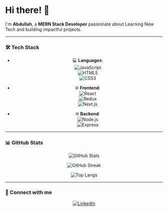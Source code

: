 # Hi there! 👋

I'm **Abdullah**, a **MERN Stack Developer** passionate about Learning New Tech and building impactful projects.

---

### 🛠 Tech Stack

<div align="center">
  
  - 💻 **Languages**:  
  ![JavaScript](https://img.shields.io/badge/JavaScript-F7DF1E.svg?style=flat&logo=javascript&logoColor=black)  
  ![HTML5](https://img.shields.io/badge/HTML5-E34F26.svg?style=flat&logo=html5&logoColor=white)  
  ![CSS3](https://img.shields.io/badge/CSS3-1572B6.svg?style=flat&logo=css3&logoColor=white)

  - 🌐 **Frontend**:  
  ![React](https://img.shields.io/badge/React-61DAFB.svg?style=flat&logo=react&logoColor=black)  
  ![Redux](https://img.shields.io/badge/Redux-764ABC.svg?style=flat&logo=redux&logoColor=white)  
  ![Next.js](https://img.shields.io/badge/Next.js-000000.svg?style=flat&logo=nextdotjs&logoColor=white)

  - 🌐 **Backend**:  
  ![Node.js](https://img.shields.io/badge/Node.js-339933.svg?style=flat&logo=nodedotjs&logoColor=white)  
  ![Express](https://img.shields.io/badge/Express-000000.svg?style=flat&logo=express&logoColor=white)
  
</div>

---

### 📊 GitHub Stats

<div align="center">
  
  ![GitHub Stats](https://github-readme-stats.vercel.app/api?username=Abdullah7498&show_icons=true&theme=radical&hide=contribs,prs)
  
  ![GitHub Streak](https://github-readme-streak-stats.herokuapp.com/?user=Abdullah7498&theme=radical)
  
  ![Top Langs](https://github-readme-stats.vercel.app/api/top-langs/?username=Abdullah7498&langs_count=5&theme=radical&hide=c,java&layout=compact&custom_title=Top%20Languages%20(Frontend%20&%20Backend))
  
</div>

---

### 🔗 Connect with me

<div align="center">
  
[![LinkedIn](https://img.shields.io/badge/LinkedIn-0077B5?style=for-the-badge&logo=linkedin&logoColor=white)](https://www.linkedin.com/in/abdullah-tanveer-772956309)
  
</div>
